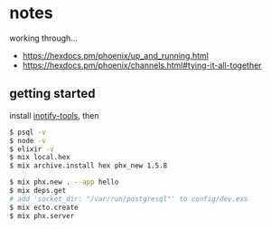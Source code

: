 # notes

working through...

- https://hexdocs.pm/phoenix/up_and_running.html
- https://hexdocs.pm/phoenix/channels.html#tying-it-all-together

## getting started

install [inotify-tools](https://github.com/inotify-tools/inotify-tools/wiki), then

```bash
$ psql -v
$ node -v
$ elixir -v
$ mix local.hex
$ mix archive.install hex phx_new 1.5.8
```

```bash
$ mix phx.new . --app hello
$ mix deps.get
# add 'socket_dir: "/var/run/postgresql"' to config/dev.exs
$ mix ecto.create
$ mix phx.server
```
